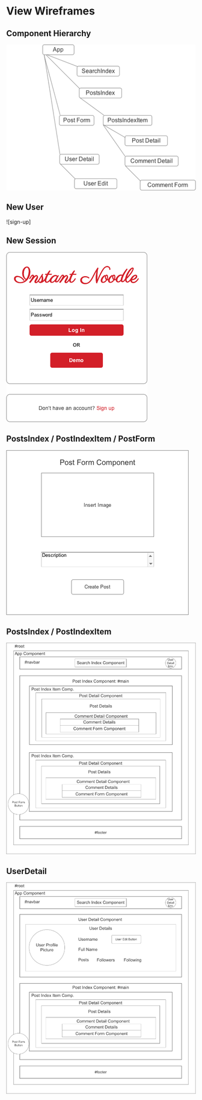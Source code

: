 # View Wireframes

## Component Hierarchy
![component-hierarchy]

## New User
![sign-up]

## New Session
![sign-in]

## PostsIndex / PostIndexItem / PostForm
![post-form]

## PostsIndex / PostIndexItem
![posts]

## UserDetail
![user-detail]

[component-hierarchy]: ./wireframes/component_hierarchy.png
[new-user]: ./wireframes/sign_up.png
[sign-in]: ./wireframes/sign_in.png
[post-form]: ./wireframes/post_form.png
[posts]: ./wireframes/root_posts.png
[user-detail]: ./wireframes/user_detail.png
